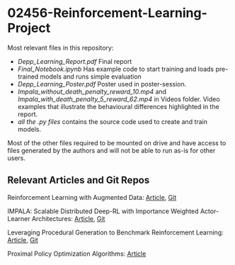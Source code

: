 # 02456-Reinforcement-Learning-Project

Most relevant files in this repository:
* *Depp_Learning_Report.pdf* Final report
* *Final_Notebook.ipynb* Has example code to start training and loads pre-trained models and runs simple evaluation
* *Depp_Learning_Poster.pdf* Poster used in poster-session.
* *Impala_without_death_penalty_reward_10.mp4* and *Impala_with_death_penalty_5_reward_62.mp4* in Videos folder. Video examples that illustrate the behavioural differences highlighted in the report. 
* *all the .py files* contains the source code used to create and train models.

Most of the other files required to be mounted on drive and have access to files generated by the authors and will not be able to run as-is for other users.


## Relevant Articles and Git Repos
Reinforcement Learning with Augmented Data:
[Article](https://arxiv.org/abs/2004.14990), [Git](https://github.com/MishaLaskin/rad)

IMPALA: Scalable Distributed Deep-RL with Importance Weighted Actor-Learner Architectures:
[Article](https://arxiv.org/pdf/1802.01561.pdf), [Git](https://github.com/deepmind/scalable_agent)

Leveraging Procedural Generation to Benchmark Reinforcement Learning:
[Article](https://arxiv.org/pdf/1912.01588.pdf), [Git](https://github.com/openai/procgen)

Proximal Policy Optimization Algorithms:
[Article](https://arxiv.org/pdf/1707.06347.pdf)

